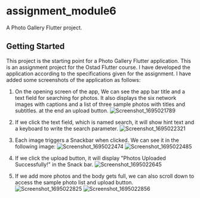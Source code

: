 # assignment_module6

A Photo Gallery Flutter project.

## Getting Started

This project is the starting point for a Photo Gallery Flutter application.
This is an assignment project for the Ostad Flutter course. I have developed the
application according to the specifications given for the assignment. I have added some screenshots
of the application as follows:

1. On the opening screen of the app, We can see the app bar title and a text field for searching for photos.
It also displays the six network images with captions and a list of three sample photos with titles and subtitles.
at the end an upload button.
![Screenshot_1695021789](https://github.com/ob1Kenoobi/module6-assignment/assets/140194680/484ec629-a081-43d1-9407-7e348b9ee9f4)

2. If we click the text field, which is named search, it will show hint text and a keyboard to write the search parameter.
![Screenshot_1695022321](https://github.com/ob1Kenoobi/module6-assignment/assets/140194680/74b9fc0f-8d94-4b8b-88ea-0fdd35886a5f)

3. Each image triggers a Snackbar when clicked. We can see it in the following image:
![Screenshot_1695022474](https://github.com/ob1Kenoobi/module6-assignment/assets/140194680/fbb7e686-94cb-40aa-a3f0-159fb1f9f338)
![Screenshot_1695022485](https://github.com/ob1Kenoobi/module6-assignment/assets/140194680/3e3e0016-7d1e-400f-a157-933512c79dde)

4. If we click the upload button, it will display "Photos Uploaded Successfully!" in the Snack bar.
![Screenshot_1695022645](https://github.com/ob1Kenoobi/module6-assignment/assets/140194680/b26895f0-7eb5-4cf0-a1eb-b0c6042759ce)

5. If we add more photos and the body gets full, we can also scroll down to access the sample photo list and upload button.
![Screenshot_1695022825](https://github.com/ob1Kenoobi/module6-assignment/assets/140194680/8083964d-3130-46b7-9d87-31e80e507644)
![Screenshot_1695022856](https://github.com/ob1Kenoobi/module6-assignment/assets/140194680/f81b263b-4058-4c77-aea3-b299a6ca7b30)

